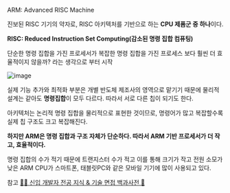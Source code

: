 ARM: Advanced RISC Machine

진보된 RISC 기기의 약자로, RISC 아키텍처를 기반으로 하는 **CPU 제품군 중 하나**이다.

**RISC: Reduced Instruction Set Computing(감소된 명령 집합 컴퓨팅)**

단순한 명령 집합을 가진 프로세서가 복잡한 명령 집합을 가진 프로세스 보다 훨씬 더 효율적이지 않을까? 라는 생각으로 부터 시작

![image](https://github.com/2024-Computer-Science/2024-Computer-Science/assets/83461362/38084265-ed5d-4b8f-9bc3-68bc73ad1341)

실제 기능 추가와 최적화 부분은 개별 반도체 제조사의 영역으로 맡기기 때문에 물리적 설계는 같아도 **명령집합**이 모두 다르다. 따라서 서로 다른 칩이 되기도 한다.

아키텍처는 논리적 명령 집합을 물리적으로 표현한 것이므로, 명령어가 많고 복잡할수록 실제 칩 구조도 크고 복잡해진다.

**하지만 ARM은 명령 집합과 구조 자체가 단순하다.  따라서 ARM 기반 프로세서가 더 작고, 효율적이다.**

명령 집합의 수가 적기 때문에 트랜지스터 수가 적고 이를 통해 크기가 작고 전원 소모가 낮은 ARM CPU가 스마트폰, 태블릿PC와 같은 모바일 기기에 많이 사용되고 있다.

참고
[👶🏻 신입 개발자 전공 지식 & 기술 면접 백과사전 📖](https://github.com/gyoogle/tech-interview-for-developer/blob/master/Computer%20Science/Computer%20Architecture/ARM%20%ED%94%84%EB%A1%9C%EC%84%B8%EC%84%9C.md)

